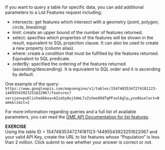 If you want to query a table for specific data, you can add additional parameters to a List Features request including:  

* intersects: get features which intersect with a geometry (point, polygon, circle, linestring)
* limit: create an upper bound of the number of features returned.
* select: specifies which properties of the features will be shown in the result, equivalent to SQL projection clause. It can also be used to create a new property (column alias).
* where: create a condition that must be fulfilled by the features returned. Equivalent to SQL predicate.
* orderBy: specified the ordering of the features returned (ascending/descending). It is equivalent to SQL order and it is ascending by default.  

One example of the query: `https://www.googleapis.com/mapsengine/v1/tables/15474835347274181123-14495543923251622067/features?version=published&key=AIzaSyAujS4mL7zZxVwoO9dTqPFswl6glp`_`yvo0&select=Name&limit=2`

For more information regarding queries and a full list of available parameters, you can read the [GME API Documentation for list features](https://developers.google.com/maps-engine/documentation/read).

**EXERCISE**  
Using the table ID = 15474835347274181123-14495543923251622067 and your valid API Key, create the URL to list features whose “Population” is less than 2 million. Click submit to see whether your answer is correct or not.